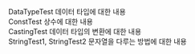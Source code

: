 DataTypeTest  데이터 타입에 대한 내용   
ConstTest  상수에 대한 내용   
CastingTest 데이터 타입의 변환에 대한 내용   
StringTest1, StringTest2 문자열을 다루는 방법에 대한 내용   
